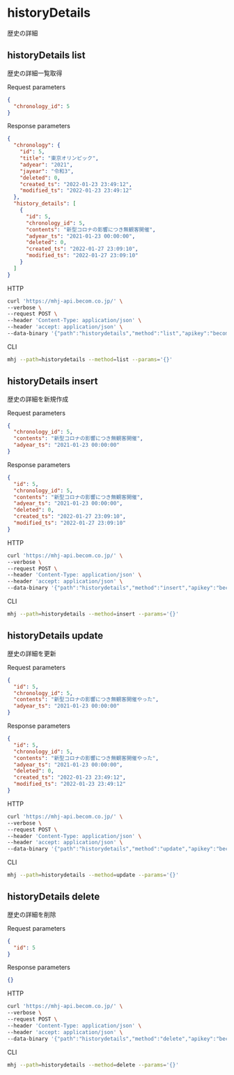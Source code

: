 # historyDetails

歴史の詳細

## historyDetails list

歴史の詳細一覧取得

Request parameters

```json
{
  "chronology_id": 5
}
```

Response parameters

```json
{
  "chronology": {
    "id": 5,
    "title": "東京オリンピック",
    "adyear": "2021",
    "jayear": "令和3",
    "deleted": 0,
    "created_ts": "2022-01-23 23:49:12",
    "modified_ts": "2022-01-23 23:49:12"
  },
  "history_details": [
    {
      "id": 5,
      "chronology_id": 5,
      "contents": "新型コロナの影響につき無観客開催",
      "adyear_ts": "2021-01-23 00:00:00",
      "deleted": 0,
      "created_ts": "2022-01-27 23:09:10",
      "modified_ts": "2022-01-27 23:09:10"
    }
  ]
}
```

HTTP

```zsh
curl 'https://mhj-api.becom.co.jp/' \
--verbose \
--request POST \
--header 'Content-Type: application/json' \
--header 'accept: application/json' \
--data-binary '{"path":"historydetails","method":"list","apikey":"becom","params":{}}'
```

CLI

```zsh
mhj --path=historydetails --method=list --params='{}'
```

## historyDetails insert

歴史の詳細を新規作成

Request parameters

```json
{
  "chronology_id": 5,
  "contents": "新型コロナの影響につき無観客開催",
  "adyear_ts": "2021-01-23 00:00:00"
}
```

Response parameters

```json
{
  "id": 5,
  "chronology_id": 5,
  "contents": "新型コロナの影響につき無観客開催",
  "adyear_ts": "2021-01-23 00:00:00",
  "deleted": 0,
  "created_ts": "2022-01-27 23:09:10",
  "modified_ts": "2022-01-27 23:09:10"
}
```

HTTP

```zsh
curl 'https://mhj-api.becom.co.jp/' \
--verbose \
--request POST \
--header 'Content-Type: application/json' \
--header 'accept: application/json' \
--data-binary '{"path":"historydetails","method":"insert","apikey":"becom","params":{}}'
```

CLI

```zsh
mhj --path=historydetails --method=insert --params='{}'
```

## historyDetails update

歴史の詳細を更新

Request parameters

```json
{
  "id": 5,
  "chronology_id": 5,
  "contents": "新型コロナの影響につき無観客開催やった",
  "adyear_ts": "2021-01-23 00:00:00"
}
```

Response parameters

```json
{
  "id": 5,
  "chronology_id": 5,
  "contents": "新型コロナの影響につき無観客開催やった",
  "adyear_ts": "2021-01-23 00:00:00",
  "deleted": 0,
  "created_ts": "2022-01-23 23:49:12",
  "modified_ts": "2022-01-23 23:49:12"
}
```

HTTP

```zsh
curl 'https://mhj-api.becom.co.jp/' \
--verbose \
--request POST \
--header 'Content-Type: application/json' \
--header 'accept: application/json' \
--data-binary '{"path":"historydetails","method":"update","apikey":"becom","params":{}}'
```

CLI

```zsh
mhj --path=historydetails --method=update --params='{}'
```

## historyDetails delete

歴史の詳細を削除

Request parameters

```json
{
  "id": 5
}
```

Response parameters

```json
{}
```

HTTP

```zsh
curl 'https://mhj-api.becom.co.jp/' \
--verbose \
--request POST \
--header 'Content-Type: application/json' \
--header 'accept: application/json' \
--data-binary '{"path":"historydetails","method":"delete","apikey":"becom","params":{}}'
```

CLI

```zsh
mhj --path=historydetails --method=delete --params='{}'
```
